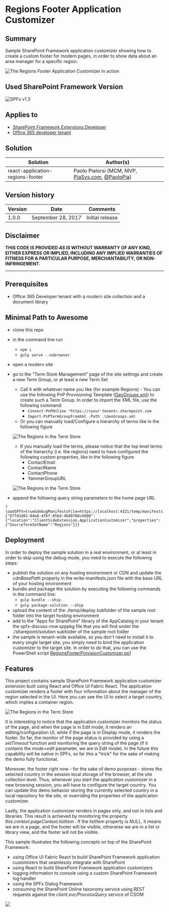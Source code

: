 # Regions Footer Application Customizer

## Summary

Sample SharePoint Framework application customizer showing how to create a custom footer for modern pages, in order to show data about an area manager for a specific region.

![The Regions Footer Application Customizer in action](./assets/Regions-Footer.png)

## Used SharePoint Framework Version

![SPFx v1.3](https://img.shields.io/badge/SPFx-1.3-green.svg)

## Applies to

* [SharePoint Framework Extensions Developer](https://dev.office.com/sharepoint/docs/spfx/extensions/overview-extensions)
* [Office 365 developer tenant](http://dev.office.com/sharepoint/docs/spfx/set-up-your-developer-tenant)

## Solution

Solution|Author(s)
--------|---------
react-application-regions-footer|Paolo Pialorsi (MCM, MVP, [PiaSys.com](https://piasys.com), [@PaoloPia](https://twitter.com/PaoloPia))

## Version history

Version|Date|Comments
-------|----|--------
1.0.0|September 28, 2017|Initial release

## Disclaimer

**THIS CODE IS PROVIDED *AS IS* WITHOUT WARRANTY OF ANY KIND, EITHER EXPRESS OR IMPLIED, INCLUDING ANY IMPLIED WARRANTIES OF FITNESS FOR A PARTICULAR PURPOSE, MERCHANTABILITY, OR NON-INFRINGEMENT.**

---

## Prerequisites

* Office 365 Developer tenant with a modern site collection and a document library

## Minimal Path to Awesome

* clone this repo
* in the command line run
  * `npm i`
  * `gulp serve --nobrowser`
* open a modern site
* go to the "Term Store Management" page of the site settings and create a new Term Group, or at least a new Term Set
  * Call it with whatever name you like (for example Regions) - You can use the following PnP Provisioning Template ([GeoGroups.xml](./GeoGroups.xml)) to create such a Term Group. In order to import the XML file, use the following command:
    * `Connect-PnPOnline "https://<your-tenant>.sharepoint.com`
    * `Import-PnPTermGroupFromXml -Path .\GeoGroups.xml`
  * Or you can manually load/Configure a hierarchy of terms like in the following figure

  ![The Regions in the Term Store](./assets/Regions-Footer-Taxonomy.png)

  * If you manually load the terms, please notice that the top level terms of the hierarchy (i.e. the regions) need to have configured the following custom properties, like in the following figure
    * ContactEmail
    * ContactName
    * ContactPhone
    * YammerGroupURL

  ![The Regions in the Term Store](./assets/Regions-Footer-Taxonomy-Custom-Properties.png)

* append the following query string parameters to the home page URL

```text
?loadSPFX=true&debugManifestsFile=https://localhost:4321/temp/manifests.js&customActions={"67fd1d01-84e8-4fbf-85bd-4b80768c6080":{"location":"ClientSideExtension.ApplicationCustomizer","properties":{"SourceTermSetName":"Regions"}}}
```

## Deployment

In order to deploy the sample solution in a real environment, or at least in order to skip using the debug mode, you need to execute the following steps:
* publish the solution on any hosting environment or CDN and update the _cdnBasePath_ property in the write-manifests.json file with the base URL of your hosting environment
* bundle and package the solution by executing the following commands in the command line:
  * `gulp bundle --ship`
  * `gulp package-solution --ship`
* upload the content of the ./temp/deploy subfolder of the sample root folder into the target hosting environment
* add to the "Apps for SharePoint" library of the AppCatalog in your tenant the spfx-discuss-now.spppkg file that you will find under the ./sharepoint/solution subfolder of the sample root folder
* the sample is tenant-wide available, so you don't need to install it to every single target site, you simply need to bind the application customizer to the target site. In order to do that, you can use the PowerShell script [RegionsFooterProvisionCustomizer.ps1](./RegionsFooterProvisionCustomizer.ps1)

## Features

This project contains sample SharePoint Framework application customizer extension built using React and Office UI Fabric React. The application customizer renders a footer with four information about the manager of the region selected in the UI. Here you can see the UI to select a target country,
which implies a container region.

![The Regions in the Term Store](./assets/Regions-Footer-Config.png)

It is interesting to notice that the application customizer monitors the status of the page, and when the page is in Edit mode, it renders an editing/configuration UI, while if the page is in Display mode, it renders the footer.
So far, the monitor of the page status is provided by using a _setTimeout_ function and monitoring the query string of the page (if it contains the _mode=edit_ parameter, we are in Edit mode). In the future this capability will be native in SPFx, so far this a "trick" for the sake of making the demo fully functional.

Moreover, the footer right now - for the sake of demo purposes - stores the selected country in the session local storage of the browser, at the site collection level. Thus, whenever you start the application customizer in a new browsing session, you will have to configure the target country. You can update this demo behavior storing the currently selected country in a local repository for the site, or overriding the properties of the application customizer.

Lastly, the application customizer renders in pages only, and not in lists and libraries. This result is achieved by monitoring the property _this.context.pageContext.listItem_ . If the _listItem_ property is _NULL_, it means we are in a page, and the footer will be visible, otherwise we are in a list or library view, and the footer will not be visible.

This sample illustrates the following concepts on top of the SharePoint Framework:

* using Office UI Fabric React to build SharePoint Framework application customizers that seamlessly integrate with SharePoint
* using React to build SharePoint Framework application customizers
* logging information to console using a custom SharePoint Framework log handler
* using the SPFx Dialog Framework
* consuming the SharePoint Online taxonomy service using REST requests against the _client.svc/ProcessQuery_ service of CSOM

![](https://telemetry.sharepointpnp.com/sp-dev-fx-extensions/samples/react-application-regions-footer)